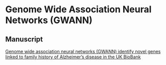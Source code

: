 # Genome Wide Association Neural Networks (GWANN) 

## Manuscript

[Genome wide association neural networks (GWANN) identify novel genes linked to family history of Alzheimer’s disease in the UK BioBank](https://www.medrxiv.org/content/10.1101/2022.06.10.22276251v1)

